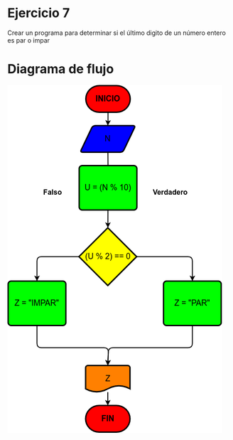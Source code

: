 # Ejercicio 7

Crear un programa para determinar si el último digito de un número entero es par o impar

# Diagrama de flujo

![Diagrama](ultimo-numero-par-impar.png)
